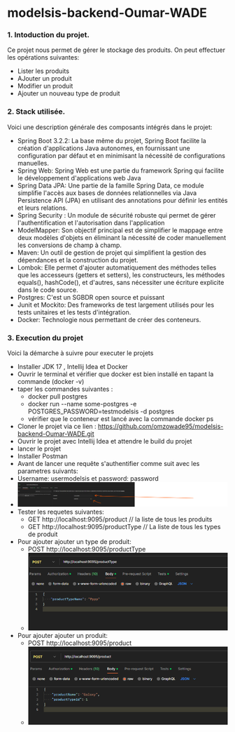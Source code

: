 # modelsis-backend-Oumar-WADE
### 1. Intoduction du projet.

Ce projet nous permet de gérer le stockage des produits. On peut effectuer les opérations suivantes:
        
- Lister les produits
- AJouter un produit
- Modifier un produit
- Ajouter un nouveau type de produit

### 2. Stack utilisée.

Voici une description générale des composants intégrés dans le projet:

- Spring Boot 3.2.2:  La base même du projet, Spring Boot facilite la création d'applications Java autonomes, en fournissant une configuration par défaut et en minimisant la nécessité de configurations manuelles.
- Spring Web: Spring Web est une partie du framework Spring qui facilite le développement d'applications web Java 
- Spring Data JPA:  Une partie de la famille Spring Data, ce module simplifie l'accès aux bases de données relationnelles via Java Persistence API (JPA) en utilisant des annotations pour définir les entités et leurs relations.
- Spring Security : Un module de sécurité robuste qui permet de gérer l'authentification et l'autorisation dans l'application
- ModelMapper:  Son objectif principal est de simplifier le mappage entre deux modèles d'objets en éliminant la nécessité de coder manuellement les conversions de champ à champ.
- Maven: Un outil de gestion de projet qui simplifient la gestion des dépendances et la construction du projet.
- Lombok: Elle permet d'ajouter automatiquement des méthodes telles que les accesseurs (getters et setters), les constructeurs, les méthodes equals(), hashCode(), et d'autres, sans nécessiter une écriture explicite dans le code source.
- Postgres: C'est un SGBDR open source et  puissant
- Junit et Mockito: Des frameworks de test largement utilisés pour les tests unitaires et les tests d'intégration.
- Docker: Technologie nous permettant de créer des conteneurs.

### 3. Execution du projet

Voici la démarche à suivre pour executer le projets 

- Installer JDK 17 , Intellij Idea et Docker
- Ouvrir le terminal et vérifier que docker est bien installé en tapant la commande (docker -v)
- taper les commandes suivantes : 
  - docker pull postgres
  - docker run --name some-postgres -e POSTGRES_PASSWORD=testmodelsis -d postgres
  - vérifier que le conteneur est lancé avec la commande docker ps
- Cloner le projet via ce lien : https://github.com/omzowade95/modelsis-backend-Oumar-WADE.git
- Ouvrir le projet avec Intellij Idea et attendre le build du projet
- lancer le projet
- Installer Postman 
- Avant de lancer une requête s'authentifier comme suit avec les parametres suivants:
- Username: usermodelsis et password: password
- ![img.png](img.png)
- Tester les requetes suivantes:
  - GET http://localhost:9095/product // la liste de tous les produits
  - GET http://localhost:9095/productType // La liste de tous les types de produit
- Pour ajouter ajouter un type de  produit:
  - POST http://localhost:9095/productType
  - ![img_1.png](img_1.png)
- Pour ajouter ajouter un produit:
  - POST http://localhost:9095/product
  - ![img_2.png](img_2.png)
  
